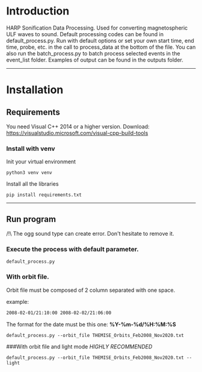 # Introduction
HARP Sonification Data Processing. Used for converting magnetospheric ULF waves to sound.
Default processing codes can be found in default_process.py. 
Run with default options or set your own start time, end time, probe, etc. 
in the call to process_data at the bottom of the file.
You can also run the batch_process.py to batch process selected events in the event_list folder.
Examples of output can be found in the outputs folder.

---
# Installation

## Requirements
You need Visual C++ 2014 or a higher version. Download:
https://visualstudio.microsoft.com/visual-cpp-build-tools

### Install with venv
Init your virtual environment
```shell
python3 venv venv
```
Install all the libraries
```shell
pip install requirements.txt
```
---
## Run program
/!\ The ogg sound type can create error. Don't hesitate to remove it.
### Execute the process with default parameter.
```shell
default_process.py
```
### With orbit file. 
Orbit file must be composed of 2 column separated with one space.

example:
```txt
2008-02-01/21:10:00 2008-02-02/21:06:00
```
The format for the date must be this one: **%Y-%m-%d/%H:%M:%S**

```shell
default_process.py --orbit_file THEMISE_Orbits_Feb2008_Nov2020.txt
```

###With orbit file and light mode _HIGHLY RECOMMENDED_
```shell
default_process.py --orbit_file THEMISE_Orbits_Feb2008_Nov2020.txt --light
```